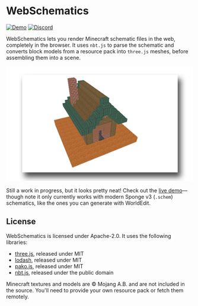 # WebSchematics
[![Demo](https://img.shields.io/github/deployments/WiIIiam278/WebSchematics/github-pages?color=7389D8&label=demo&logo=github)](https://wiiiiam278.github.io/WebSchematics/)
[![Discord](https://img.shields.io/discord/818135932103557162.svg?label=&logo=discord&logoColor=fff&color=7389D8&labelColor=6A7EC2)](https://discord.gg/tVYhJfyDWG)

WebSchematics lets you render Minecraft schematic files in the web, completely in the browser. It uses `nbt.js` to parse the schematic and converts block models from a resource pack into `three.js` meshes, before assembling them into a scene.

![Demo screenshot](images/demo-screenshot.png)

Still a work in progress, but it looks pretty neat! Check out the [live demo](https://wiiiiam278.github.io/WebSchematics/)—though note it only currently works with modern Sponge v3 (`.schem`) schematics, like the ones you can generate with WorldEdit.

## License
WebSchematics is licensed under Apache-2.0. It uses the following libraries:
* [three.js](https://github.com/mrdoob/three.js/), released under MIT
* [lodash](https://github.com/lodash/lodash), released under MIT
* [pako.js](https://github.com/nodeca/pako), released under MIT
* [nbt.js](https://github.com/sjmulder/nbt-js), released under the public domain

Minecraft textures and models are &copy; Mojang A.B. and are not included in the source. You'll need to provide your own resource pack or fetch them remotely.